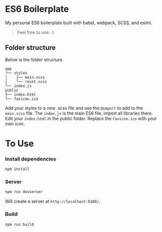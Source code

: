 # ES6 Boilerplate

My personal ES6 boilerplate built with babel, webpack, SCSS, and eslint.

>Feel free to use. :)

## Folder structure

Below is the folder structure.

```
app
└── styles 
│    ├── main.scss
│    └── reset.scss
└── index.js
public
├── index.html
└── favicon.ico
```

Add your styles to a new .scss file and use the `@import` to add to the `main.scss` file.
The `index.js` is the main ES6 file, import all libraries there. 
Edit your `index.html` in the public folder.
Replace the `favicon.ico` with your own icon.

# To Use

### Install dependencies

```sh
npm install
```

### Server

```sh
npm run devserver
```
Will create a server at `http://localhost:9100/`.

### Build

```sh
npm run build
```
